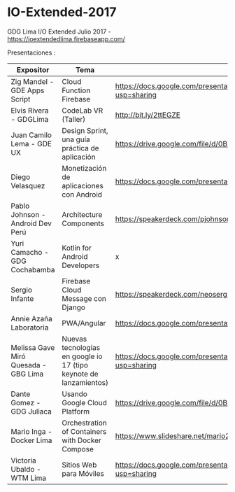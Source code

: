 # IO-Extended-2017
GDG Lima I/O Extended Julio 2017 - https://ioextendedlima.firebaseapp.com/

Presentaciones :

Expositor | Tema  | Presentación 
------------ | ------------- | ------------- 
Zig Mandel - GDE Apps Script  | Cloud Function Firebase | https://docs.google.com/presentation/d/1cdFZtpTs7eRbT-nq7OshlNesB6Z2d1GbX5QPL1q4wws/edit?usp=sharing 
Elvis Rivera - GDGLima  | CodeLab VR (Taller) | http://bit.ly/2ttEGZE
Juan Camilo Lema - GDE UX | Design Sprint, una guía práctica de aplicación  | https://drive.google.com/file/d/0B-EoJRSPZ4OKYUFRX3dpaFRDLUk/view?usp=sharing 
Diego Velasquez | Monetización de aplicaciones con Android  | https://docs.google.com/presentation/d/1PvnqGsbFF6tDwfE64-yOJIB7XKBx14_6h2IVtrRCl1Q/edit?usp=sharing 
Pablo Johnson - Android Dev Perú | Architecture Components  | https://speakerdeck.com/pjohnson/android-architecture-components
Yuri Camacho - GDG Cochabamba | Kotlin for Android Developers  | x 
Sergio Infante | Firebase Cloud Message con Django | https://speakerdeck.com/neosergio/firebase-cloud-messaging-plus-django-una-implementacion-minimalista 
Annie Azaña Laboratoria  | PWA/Angular   | https://docs.google.com/presentation/d/1xVPt4hfKLzkTFHZ3q0E1KK0Qe7A435_y_Z5yh3OZIW8/edit#slide=id.p3
Melissa Gave Miró Quesada - GBG Lima| Nuevas tecnologias en google io 17 (tipo keynote de lanzamientos)| https://docs.google.com/presentation/d/1dKq-IopVplcUDGzY4V6M3_8uJsrKLjzfd787PMZcXuc/edit?usp=sharing
Dante Gomez - GDG Juliaca | Usando Google Cloud Platform  | https://drive.google.com/file/d/0B-EoJRSPZ4OKX1F1UXJFVzctamc/view?usp=sharing 
Mario Inga - Docker Lima | Orchestration  of Containers with Docker Compose   | https://www.slideshare.net/mario21ic/gdg-lima-docker-compose 
Victoria Ubaldo - WTM Lima | Sitios Web para Móviles  | https://docs.google.com/presentation/d/1ZR9_j7SXLNtCk1BpzQ6m1ejpcc9eC5VdzXeL8Zaf4Cw/edit?usp=sharing
